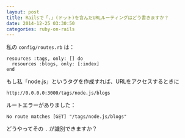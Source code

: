 ```yaml
---
layout: post
title: Railsで「.」(ドット)を含んだURLルーティングはどう書きますか？
date: 2014-12-25 03:30:50
categories: ruby-on-rails
---
```

<p>私の <code>config/routes.rb</code> は：</p>

```
resources :tags, only: [] do
  resources :blogs, only: [:index]
end
```

<p>もし私「node.js」というタグを作成すれば、URLをアクセスするときに</p>

```
http://0.0.0.0:3000/tags/node.js/blogs
```

<p>ルートエラーがありました：</p>

```
No route matches [GET] "/tags/node.js/blogs"
```

<p>どうやってその <code>.</code> が識別できますか？</p>
